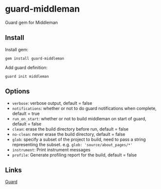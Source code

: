 # guard-middleman

Guard gem for Middleman

## Install

Install gem:

    gem install guard-middleman

Add guard definition:

    guard init middleman

## Options

* `verbose`: verbose output, default = false
* `notifications`: whether or not to do guard notifications when complete, default = true
* `run_on_start`: whether or not to build middleman on start of guard, default = false
* `clean`: erase the build directory before run, default = false
* `no-clean`: never erase the build directory, default = false
* `glob`: specify a subset of the project to build, need to pass a string representing the subset. e.g. `glob: 'source/about_pages/*'`
* `instrument`: Print instrument messages
* `profile`: Generate profiling report for the build, default = false

## Links

[Guard](https://github.com/guard/guard#readme)
